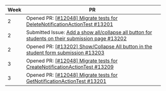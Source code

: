 | Week | PR |
|------|---|
| 2    | Opened PR: [[#12048] Migrate tests for DeleteNotificationActionTest #13201](https://github.com/TEAMMATES/teammates/pull/13201) |
| 2    | Submitted Issue: [Add a show all/collapse all button for students on their submission page #13202](https://github.com/TEAMMATES/teammates/pull/13202) |
| 2    | Opened PR: [[#13202] Show/Collapse All button in the student form submission #13203](https://github.com/TEAMMATES/teammates/pull/13203) |
| 3    | Opened PR: [[#12048] Migrate tests for CreateNotificationActionTest #13209](https://github.com/TEAMMATES/teammates/pull/13209) |
| 3    | Opened PR: [[#12048] Migrate tests for GetNotificationActionTest #13201](https://github.com/TEAMMATES/teammates/pull/13210) |